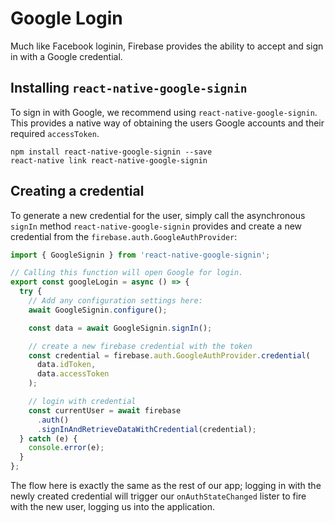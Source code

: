 # Google Login

Much like Facebook loginin, Firebase provides the ability to accept and sign in with a Google credential.

## Installing `react-native-google-signin`

To sign in with Google, we recommend using `react-native-google-signin`. This provides a native way of obtaining the users
Google accounts and their required `accessToken`.

```
npm install react-native-google-signin --save
react-native link react-native-google-signin
```

## Creating a credential

To generate a new credential for the user, simply call the asynchronous `signIn` method `react-native-google-signin` provides and create a new
credential from the `firebase.auth.GoogleAuthProvider`:

```js
import { GoogleSignin } from 'react-native-google-signin';

// Calling this function will open Google for login.
export const googleLogin = async () => {
  try {
    // Add any configuration settings here:
    await GoogleSignin.configure();

    const data = await GoogleSignin.signIn();

    // create a new firebase credential with the token
    const credential = firebase.auth.GoogleAuthProvider.credential(
      data.idToken,
      data.accessToken
    );

    // login with credential
    const currentUser = await firebase
      .auth()
      .signInAndRetrieveDataWithCredential(credential);
  } catch (e) {
    console.error(e);
  }
};
```

The flow here is exactly the same as the rest of our app; logging in with the newly created credential will trigger our `onAuthStateChanged` lister to fire with
the new user, logging us into the application.
